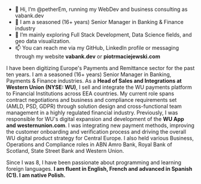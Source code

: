 - 👋 Hi, I’m @petherEm, running my WebDev and business consulting as vabank.dev
- 🔞 I am a seasoned (16+ years) Senior Manager in Banking & Finance industry
- 👀 I’m mainly exploring Full Stack Development, Data Science fields, and geo data visualization.
- 📫 You can reach me via my GitHub, LinkedIn profile or messaging through my website **vabank.dev** or **piotrmaciejewski.com**

<!---
petherEm/petherEm is a ✨ special ✨ repository because its `README.md` (this file) appears on your GitHub profile.
You can click the Preview link to take a look at your changes.
--->




I have been digitizing Europe's Payments and Remittance sector for the past ten years. 
I am a seasoned (16+ years) Senior Manager in Banking, Payments & Finance industries. 
As a **Head of Sales and Integrations at Western Union (NYSE: WU)**, I sell and integrate the WU payments platform to Financial Institutions across EEA countries. 
My current role spans contract negotiations and business and compliance requirements set (AMLD, PSD, GDPR) through solution design and cross-functional team management in a highly regulated financial industry. 
Previously, I was responsible for WU's digital expansion and development of the **WU App and westernunion.com**. 
I was integrating new payment methods, improving the customer onboarding and verification process and driving the overall WU digital product strategy for Central Europe. 
I also held various Business, Operations and Compliance roles in ABN Amro Bank, Royal Bank of Scotland, State Street Bank and Western Union. 

Since I was 8, I have been passionate about programming and learning foreign languages. **I am fluent in English, French and advanced in Spanish (C1). I am native Polish.**
